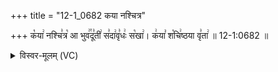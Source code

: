+++
title = "12-1_0682 कया नश्चित्र"

+++
क꣡या꣢ नश्चि꣣त्र꣡ आ भुव꣢꣯दू꣣ती꣢ स꣣दा꣢वृ꣣धः꣢ स꣡खा꣢। क꣢या꣣ श꣡चि꣢ष्ठया वृ꣣ता꣢ ॥ 12-1:0682 ॥

<details><summary>विस्वर-मूलम् (VC)</summary>

कया नश्चित्र आ भुवदूती सदावृधः सखा । कया शचिष्ठया वृता ॥६८२॥
</details>
